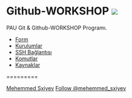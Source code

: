 Github-WORKSHOP ![][1]
===============

PAU Git &amp; Github-WORKSHOP Programı.

* [Form](http://goo.gl/forms/VFf0nhYc0e)
* [Kurulumlar](https://github.com/PAU-Projects/Github-WORKSHOP/blob/master/Kurulum.md)
* [SSH Bağlantısı](https://github.com/PAU-Projects/Github-WORKSHOP/blob/master/SSH.md)
* [Komutlar ](https://github.com/PAU-Projects/Github-WORKSHOP/blob/master/Komutlar.md)
* [Kaynaklar](https://github.com/PAU-Projects/Github-WORKSHOP/blob/master/Kaynaklar.md)

=========

[Mehemmed Şxiyev](https://github.com/smehemmed)
<a href="https://twitter.com/mehemmed_sxiyev" class="twitter-follow-button" data-show-count="false">Follow @mehemmed_sxiyev</a>
<script>!function(d,s,id){var js,fjs=d.getElementsByTagName(s)[0],p=/^http:/.test(d.location)?'http':'https';if(!d.getElementById(id)){js=d.createElement(s);js.id=id;js.src=p+'://platform.twitter.com/widgets.js';fjs.parentNode.insertBefore(js,fjs);}}(document, 'script', 'twitter-wjs');</script>

[1]: https://github.com/PAU-Projects/Github-WORKSHOP/blob/master/images/GITHUB.jpg
